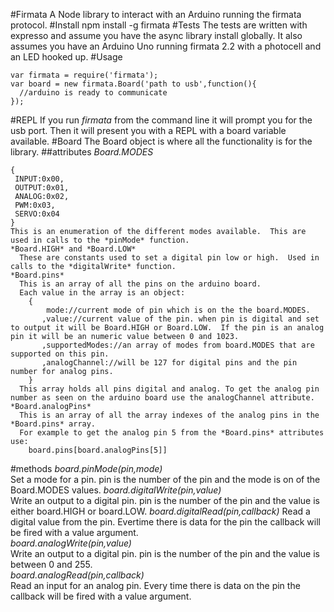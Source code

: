 #Firmata
A Node library to interact with an Arduino running the firmata protocol.
#Install
    npm install -g firmata
#Tests
The tests are written with expresso and assume you have the async library install globally.  It also assumes you have an Arduino Uno running firmata 2.2 with a photocell and an LED hooked up.
#Usage
    
    var firmata = require('firmata');
    var board = new firmata.Board('path to usb',function(){
      //arduino is ready to communicate
    });  
#REPL
If you run *firmata* from the command line it will prompt you for the usb port.  Then it will present you with a REPL with a board variable available.
#Board
  The Board object is where all the functionality is for the library.
##attributes
  *Board.MODES*
    
    {
     INPUT:0x00,
     OUTPUT:0x01,
     ANALOG:0x02,
     PWM:0x03,
     SERVO:0x04   
    }
    This is an enumeration of the different modes available.  This are used in calls to the *pinMode* function.
    *Board.HIGH* and *Board.LOW*
      These are constants used to set a digital pin low or high.  Used in calls to the *digitalWrite* function.
    *Board.pins*
      This is an array of all the pins on the arduino board.
      Each value in the array is an object:
        {
            mode://current mode of pin which is on the the board.MODES.
           ,value://current value of the pin. when pin is digital and set to output it will be Board.HIGH or Board.LOW.  If the pin is an analog pin it will be an numeric value between 0 and 1023.
           ,supportedModes://an array of modes from board.MODES that are supported on this pin.
           ,analogChannel://will be 127 for digital pins and the pin number for analog pins.
        }
      This array holds all pins digital and analog. To get the analog pin number as seen on the arduino board use the analogChannel attribute.
    *Board.analogPins*
      This is an array of all the array indexes of the analog pins in the *Board.pins* array.  
      For example to get the analog pin 5 from the *Board.pins* attributes use:
        board.pins[board.analogPins[5]]
  #methods
    *board.pinMode(pin,mode)*  
      Set a mode for a pin.  pin is the number of the pin and the mode is on of the Board.MODES values.
    *board.digitalWrite(pin,value)*  
      Write an output to a digital pin.  pin is the number of the pin and the value is either board.HIGH or board.LOW.
    *board.digitalRead(pin,callback)*
      Read a digital value from the pin.  Evertime there is data for the pin the callback will be fired with a value argument.  
    *board.analogWrite(pin,value)*  
      Write an output to a digital pin.  pin is the number of the pin and the value is between 0 and 255.  
    *board.analogRead(pin,callback)*  
      Read an input for an analog pin.  Every time there is data on the pin the callback will be fired with a value argument.  